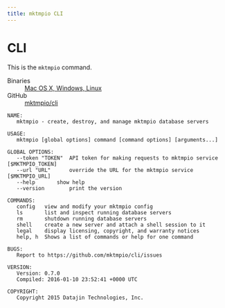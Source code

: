 ```yaml
---
title: mktmpio CLI
---
```

# CLI

This is the `mktmpio` command.

<dl>
  <dt>Binaries</dt>
  <dd><a href="https://github.com/mktmpio/cli/releases/latest">Mac OS X, Windows, Linux</a></dd>
  <dt>GitHub</dt>
  <dd><a href="https://github.com/mktmpio/cli">mktmpio/cli</a></dd>
</dl>

```man
NAME:
   mktmpio - create, destroy, and manage mktmpio database servers

USAGE:
   mktmpio [global options] command [command options] [arguments...]

GLOBAL OPTIONS:
   --token "TOKEN"	API token for making requests to mktmpio service [$MKTMPIO_TOKEN]
   --url "URL"		override the URL for the mktmpio service [$MKTMPIO_URL]
   --help		show help
   --version		print the version

COMMANDS:
   config	view and modify your mktmpio config
   ls		list and inspect running database servers
   rm		shutdown running database servers
   shell	create a new server and attach a shell session to it
   legal	display licensing, copyright, and warranty notices
   help, h	Shows a list of commands or help for one command

BUGS:
   Report to https://github.com/mktmpio/cli/issues

VERSION:
   Version: 0.7.0
   Compiled: 2016-01-10 23:52:41 +0000 UTC

COPYRIGHT:
   Copyright 2015 Datajin Technologies, Inc.
```
